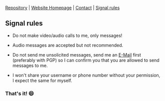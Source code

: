 [Repository](https://github.com/rollsicecream/rollsicecream.github.io) | [Website Homepage](README.md) | [Contact](contact.md) | [Signal rules](signal-rules.md)

## Signal rules

- Do not make video/audio calls to me, only messages!

- Audio messages are accepted but not recommended.

- Do not send me unsolicited messages, send me an [E-Mail](contact.md) first (preferably with PGP) so I can confirm you that you are allowed to send messages to me.

- I won't share your username or phone number without your permission, I expect the same for myself.

### That's it! 😄
